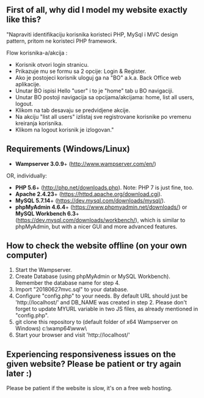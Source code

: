 ## First of all, why did I model my website exactly like this?

"Napraviti identifikaciju korisnika koristeci PHP, MySql i MVC design pattern, pritom ne koristeci PHP framework.

Flow korisnika-a/akcija :
- Korisnik otvori login stranicu.
- Prikazuje mu se formu sa 2 opcije: Login & Register.
- Ako je postojeci korisnik uloguj ga na "BO" a.k.a. Back Office web aplikacije.
- Unutar BO ispisi Hello "user" i to je "home" tab u BO navigaciji.
- Unutar BO postoji navigacija sa opcijama/akcijama: home, list all users, logout.
- Klikom na tab desavaju se predvidjene akcije.
- Na akciju "list all users" izlistaj sve registrovane korisnike po vremenu kreiranja korisnika.
- Klikom na logout korisnik je izlogovan."

## Requirements (Windows/Linux)

- **Wampserver 3.0.9**+ (http://www.wampserver.com/en/)

OR, individually:

- **PHP 5.6**+ (http://php.net/downloads.php). Note: PHP 7 is just fine, too.
- **Apache 2.4.23**+ (https://httpd.apache.org/download.cgi).
- **MySQL 5.7.14**+ (https://dev.mysql.com/downloads/mysql/).
- **phpMyAdmin 4.6.4**+ (https://www.phpmyadmin.net/downloads/) or **MySQL Workbench 6.3**+ (https://dev.mysql.com/downloads/workbench/), which is similar to phpMyAdmin, but with a nicer GUI and more advanced features.

## How to check the website offline (on your own computer)

1. Start the Wampserver.
2. Create Database (using phpMyAdmin or MySQL Workbench). Remember the database name for step 4.
3. Import "20180627mvc.sql" to your database.
4. Configure "config.php" to your needs. By default URL should just be 'http://localhost/' and DB_NAME was created in step 2. Please don't forget to update MYURL variable in two JS files, as already mentioned in "config.php".
5. git clone this repository to (default folder of x64 Wampserver on Windows) c:\wamp64\www\
6. Start your browser and visit 'http://localhost/'

## Experiencing responsiveness issues on the given website? Please be patient or try again later :)

Please be patient if the website is slow, it's on a free web hosting.